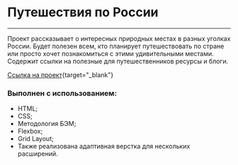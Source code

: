 # Путешествия по России
------------

Проект рассказывает о интересных природных местах в разных уголках России. Будет полезен всем, кто планирует путешествовать по стране или просто хочет познакомиться с этими удивительными местами. Содержит ссылки на полезные для путешественников ресурсы и блоги. 

[Ссылка на проект](https://kireevama.github.io/russian-travel/){target="_blank"}

### Выполнен с использованием:
- HTML;
- CSS;
- Методология БЭМ;
- Flexbox;
- Grid Layout;
- Также реализована адаптивная верстка для нескольких расширений.
